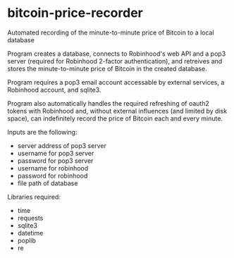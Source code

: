 # bitcoin-price-recorder
Automated recording of the minute-to-minute price of Bitcoin to a local database

Program creates a database, connects to Robinhood's web API and a pop3 server (required for Robinhood 2-factor authentication), and retreives and stores the minute-to-minute price of Bitcoin in the created database.

Program requires a pop3 email account accessable by external services, a Robinhood account, and sqlite3.

Program also automatically handles the required refreshing of oauth2 tokens with Robinhood and, without external influences (and limited by disk space), can indefinitely record the price of Bitcoin each and every minute.

Inputs are the following:
- server address of pop3 server
- username for pop3 server
- password for pop3 server
- username for robinhood
- password for robinhood
- file path of database

Libraries required:
- time
- requests
- sqlite3
- datetime
- poplib
- re
